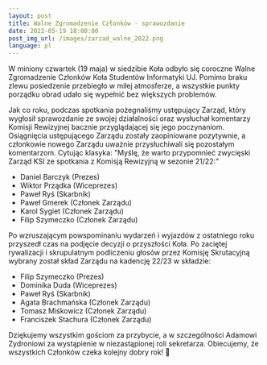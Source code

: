 ```yaml
---
layout:	post
title: Walne Zgromadzenie Członków - sprawozdanie
date: 2022-05-19 18:00:00
post_img_url: /images/zarzad_walne_2022.png
language: pl
---
```

W miniony czwartek (19 maja) w siedzibie Koła odbyło się coroczne Walne Zgromadzenie Członków Koła Studentów Informatyki UJ. Pomimo braku zlewu posiedzenie przebiegło w miłej atmosferze, a wszystkie punkty porządku obrad udało się wypełnić bez większych problemów.

Jak co roku, podczas spotkania pożegnaliśmy ustępujący Zarząd, który wygłosił sprawozdanie ze swojej działalności oraz wysłuchał komentarzy Komisji Rewizyjnej bacznie przyglądającej się jego poczynaniom. Osiągnięcia ustępującego Zarządu zostały zaopiniowane pozytywnie, a członkowie nowego Zarządu uważnie przysłuchiwali się pozostałym komentarzom. Cytując klasyka: "Myślę, że warto przypomnieć zwycięski Zarząd KSI ze spotkania z Komisją Rewizyjną w sezonie 21/22:"
- Daniel Barczyk (Prezes)
- Wiktor Prządka (Wiceprezes)
- Paweł Ryś (Skarbnik)
- Paweł Gmerek (Członek Zarządu)
- Karol Sygiet (Członek Zarządu)
- Filip Szymeczko (Członek Zarządu)

Po wzruszającym powspominaniu wydarzeń i wyjazdów z ostatniego roku przyszedł czas na podjęcie decyzji o przyszłości Koła. Po zaciętej rywalizacji i skrupulatnym podliczeniu głosów przez Komisję Skrutacyjną wybrany został skład Zarządu na kadencję 22/23 w składzie:
- Filip Szymeczko (Prezes)
- Dominika Duda (Wiceprezes)
- Paweł Ryś (Skarbnik)
- Agata Brachmańska (Członek Zarządu)
- Tomasz Miśkowicz (Członek Zarządu)
- Franciszek Stachura (Członek Zarządu)

Dziękujemy wszystkim gościom za przybycie, a w szczególności Adamowi Zydroniowi za wystąpienie w niezastąpionej roli sekretarza. Obiecujemy, że wszystkich Członków czeka kolejny dobry rok! 🎉
